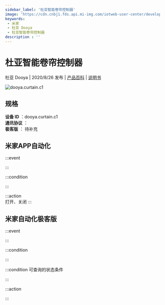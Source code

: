 ```yaml
---
sidebar_label: '杜亚智能卷帘控制器'
image: 'https://cdn.cnbj1.fds.api.mi-img.com/iotweb-user-center/developer_16790484808654i0BzERu.png?GalaxyAccessKeyId=AKVGLQWBOVIRQ3XLEW&Expires=9223372036854775807&Signature=obKjUSo/mIVGPnNMmH+tHdNepNI='
keywords: 
 - 米家
 - 杜亚 Dooya
 - 杜亚智能卷帘控制器
description : ''
---
```

# 杜亚智能卷帘控制器

杜亚 Dooya | 2020/8/26 发布 | [产品百科](https://home.mi.com/webapp/content/baike/product/index.html?model=dooya.curtain.c1/) | [说明书](https://home.mi.com/views/introduction.html?model=dooya.curtain.c1&region=cn)

![dooya.curtain.c1](https://cdn.cnbj1.fds.api.mi-img.com/iotweb-user-center/developer_16790484808654i0BzERu.png?GalaxyAccessKeyId=AKVGLQWBOVIRQ3XLEW&Expires=9223372036854775807&Signature=obKjUSo/mIVGPnNMmH+tHdNepNI=)

## 规格  
> 
**设备 ID** ：dooya.curtain.c1  
**通讯协议** ：  
**极客版**  ： 待补充 


## 米家APP自动化  

:::event  

:::

:::condition  

:::

:::action   
打开、关闭
:::

## 米家自动化极客版  

:::event  

:::

:::condition  

:::

:::condition 可查询的状态条件  

:::

:::action  

:::

        
